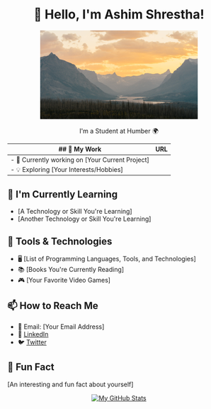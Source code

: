 <h1 align="center">👋 Hello, I'm Ashim Shrestha!</h1>

<p align="center">
  <img src="./_readme/banner.jpg" alt="banner-img" height="200px">
</p>

<p align="center">I'm a Student at Humber 🌍</p>

| ## 💼 My Work |   URL  |
|-------|--------|
| - 🚀 Currently working on [Your Current Project]|
| - 💡 Exploring [Your Interests/Hobbies]|


## 🌱 I'm Currently Learning

- [A Technology or Skill You're Learning]
- [Another Technology or Skill You're Learning]

## 🔧 Tools & Technologies

- 🖥️ [List of Programming Languages, Tools, and Technologies]
- 📚 [Books You're Currently Reading]
- 🎮 [Your Favorite Video Games]

## 📫 How to Reach Me

- 📧 Email: [Your Email Address]
- 💬 [LinkedIn](https://www.linkedin.com/in/your_username)
- 🐦 [Twitter](https://twitter.com/your_username)

## 🚀 Fun Fact

[An interesting and fun fact about yourself]

<p align="center">
  <a href="https://github.com/AshimStha">
    <img src="https://github-readme-stats.vercel.app/api?username=AshimStha&show_icons=true&theme=dark" alt="My GitHub Stats">
  </a>
</p>

<!-- Add any additional sections, images, or customizations you want -->
